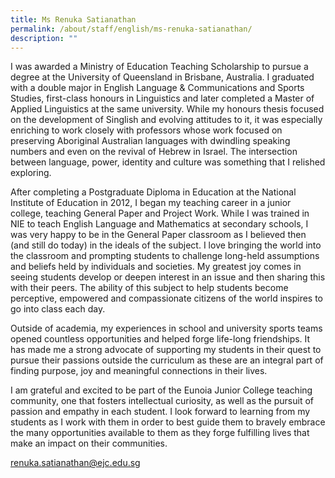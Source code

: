 ```yaml
---
title: Ms Renuka Satianathan
permalink: /about/staff/english/ms-renuka-satianathan/
description: ""
---
```


I was awarded a Ministry of Education Teaching Scholarship to pursue a degree at the University of Queensland in Brisbane, Australia. I graduated with a double major in English Language & Communications and Sports Studies, first-class honours in Linguistics and later completed a Master of Applied Linguistics at the same university. While my honours thesis focused on the development of Singlish and evolving attitudes to it, it was especially enriching to work closely with professors whose work focused on preserving Aboriginal Australian languages with dwindling speaking numbers and even on the revival of Hebrew in Israel. The intersection between language, power, identity and culture was something that I relished exploring. 

After completing a Postgraduate Diploma in Education at the National Institute of Education in 2012, I began my teaching career in a junior college, teaching General Paper and Project Work. While I was trained in NIE to teach English Language and Mathematics at secondary schools, I was very happy to be in the General Paper classroom as I believed then (and still do today) in the ideals of the subject. I love bringing the world into the classroom and prompting students to challenge long-held assumptions and beliefs held by individuals and societies. My greatest joy comes in seeing students develop or deepen interest in an issue and then sharing this with their peers. The ability of this subject to help students become perceptive, empowered and compassionate citizens of the world inspires to go into class each day.  

Outside of academia, my experiences in school and university sports teams opened countless opportunities and helped forge life-long friendships. It has made me a strong advocate of supporting my students in their quest to pursue their passions outside the curriculum as these are an integral part of finding purpose, joy and meaningful connections in their lives. 

I am grateful and excited to be part of the Eunoia Junior College teaching community, one that fosters intellectual curiosity, as well as the pursuit of passion and empathy in each student. I look forward to learning from my students as I work with them in order to best guide them to bravely embrace the many opportunities available to them as they forge fulfilling lives that make an impact on their communities.

[renuka.satianathan@ejc.edu.sg](mailto:renuka.satianathan@ejc.edu.sg)